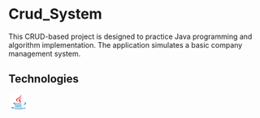 # Crud_System
This CRUD-based project is designed to practice Java programming and algorithm implementation. The application simulates a basic company management system.

## Technologies
  <div style="display: inline_block">
    <img alt="giu-java" height="30" width="40" src="https://raw.githubusercontent.com/devicons/devicon/master/icons/java/java-original.svg">
  </div>
